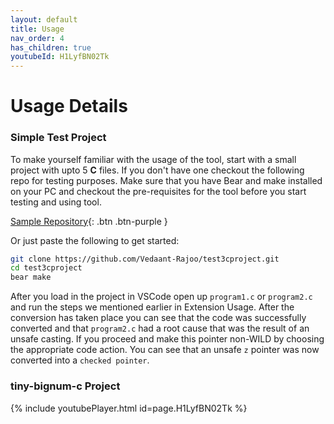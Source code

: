 ```yaml
---
layout: default
title: Usage
nav_order: 4
has_children: true
youtubeId: H1LyfBN02Tk
---
```

# [](#header-1) Usage Details

### [](#header-3) Simple Test Project

To make yourself familiar with the usage of the tool, start with a small project with upto 5 **C** files. If you don't have one checkout the following repo for testing purposes. Make sure that you have Bear and make installed on your PC and checkout the pre-requisites for the tool before you start testing and using tool.

[Sample Repository](https://github.com/Vedaant-Rajoo/test3cproject.git){: .btn .btn-purple }

Or just paste the following to get started:

```sh
git clone https://github.com/Vedaant-Rajoo/test3cproject.git
cd test3cproject
bear make
```

After you load in the project in VSCode open up `program1.c` or `program2.c` and run the steps we mentioned earlier in Extension Usage. After the conversion has taken place you can see that the code was successfully converted and that `program2.c` had a root cause that was the result of an unsafe casting. If you proceed and make this pointer non-WILD by choosing the appropriate code action. You can see that an unsafe `z` pointer was now converted into a `checked pointer`.

### [](#header-3) tiny-bignum-c Project

{% include youtubePlayer.html id=page.H1LyfBN02Tk %}